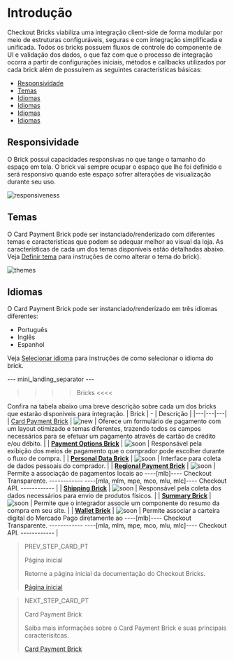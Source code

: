 # Introdução

Checkout Bricks viabiliza uma integração client-side de forma modular por meio de estruturas configuráveis, seguras e com integração simplificada e unificada. Todos os bricks possuem fluxos de controle do componente de UI e validação dos dados, o que faz com que o processo de integração ocorra a partir de configurações iniciais, métodos e callbacks utilizados por cada brick além de possuírem as seguintes características básicas:

* [Responsividade](https://www.mercadopago[FAKER][URL][DOMAIN]/developers/pt/docs/checkout-bricks-beta/introduction#bookmark_responsividade)
* [Temas](https://www.mercadopago[FAKER][URL][DOMAIN]/developers/pt/docs/checkout-bricks-beta/introduction#bookmark_temas)
* [Idiomas](https://www.mercadopago[FAKER][URL][DOMAIN]/developers/pt/docs/checkout-bricks-beta/introduction#bookmark_idiomas)
* [Idiomas](https://www.mercadopago[FAKER][URL][DOMAIN]/developers/pt/docs/checkout-bricks-beta/introduction#bookmark_idiomas)
* [Idiomas](https://www.mercadopago[FAKER][URL][DOMAIN]/developers/pt/docs/checkout-bricks-beta/introduction#bookmark_idiomas)
* [Idiomas](https://www.mercadopago[FAKER][URL][DOMAIN]/developers/pt/docs/checkout-bricks-beta/introduction#bookmark_idiomas)

## Responsividade

O Brick possui capacidades responsivas no que tange o tamanho do espaço em tela. O brick vai sempre ocupar o espaço que lhe foi definido e será responsivo quando este espaço sofrer alterações de visualização durante seu uso. 

![responsiveness](checkout-bricks/responsive-theme-pt.gif)

## Temas

O Card Payment Brick pode ser instanciado/renderizado com diferentes temas e características que podem se adequar melhor ao visual da loja. As características de cada um dos temas disponíveis estão detalhadas abaixo. Veja [Definir tema](/developers/pt/docs/checkout-bricks-beta/additional-customization/set-theme) para instruções de como alterar o tema do brick).

![themes](checkout-bricks/themes-paymentcard-pt.png)

## Idiomas 

O Card Payment Brick pode ser instanciado/renderizado em três idiomas diferentes: 

* Português
* Inglês 
* Espanhol

Veja [Selecionar idioma](/developers/pt/docs/checkout-bricks-beta/additional-customization/select-language) para instruções de como selecionar o idioma do brick.

--- mini_landing_separator ---

>>>> Bricks <<<<

Confira na tabela abaixo uma breve descrição sobre cada um dos bricks que estarão disponíveis para integração.
| Brick | - | Descrição |
|---|---|---|
| [Card Payment Brick](/developers/pt/docs/checkout-bricks-beta/card-payment-brick) | ![new](checkout-bricks/new-button-pt.png) | Oferece um formulário de pagamento com um layout otimizado e temas diferentes, trazendo todos os campos necessários para se efetuar um pagamento através de cartão de crédito e/ou débito. | 
| [**Payment Options Brick**](/developers/pt/docs/checkout-bricks-beta/payment-options-brick) | ![soon](checkout-bricks/soon-button-pt.png) | Responsável pela exibição dos meios de pagamento que o comprador pode escolher durante o fluxo de compra.  |
| [**Personal Data Brick**](/developers/pt/docs/checkout-bricks-beta/personal-data-brick) | ![soon](checkout-bricks/soon-button-pt.png) | Interface para coleta de dados pessoais do comprador. |
| [**Regional Payment Brick**](/developers/pt/docs/checkout-bricks-beta/regional-payment-brick) | ![soon](checkout-bricks/soon-button-pt.png) | Permite a associação de pagamentos locais ao ----[mlb]---- Checkout Transparente. ------------ ----[mla, mlm, mpe, mco, mlu, mlc]---- Checkout API. ------------ |
| [**Shipping Brick**](/developers/pt/docs/checkout-bricks-beta/shipping-brick) | ![soon](checkout-bricks/soon-button-pt.png) | Responsável pela coleta dos dados necessários para envio de produtos físicos. | 
| [**Summary Brick**](/developers/pt/docs/checkout-bricks-beta/summary-brick) | ![soon](checkout-bricks/soon-button-pt.png) | Permite que o integrador associe um componente do resumo da compra em seu site. | 
| [**Wallet Brick**](/developers/pt/docs/checkout-bricks-beta/wallet-brick) | ![soon](checkout-bricks/soon-button-pt.png) | Permite associar a carteira digital do Mercado Pago diretamente ao ----[mlb]---- Checkout Transparente. ------------ ----[mla, mlm, mpe, mco, mlu, mlc]---- Checkout API. ------------ | 

> PREV_STEP_CARD_PT
>
> Página inicial
>
> Retorne a página inicial da documentação do Checkout Bricks.
>
> [Página inicial](/developers/pt/docs/checkout-bricks-beta/landing)

> NEXT_STEP_CARD_PT
>
> Card Payment Brick
>
> Saiba mais informações sobre o Card Payment Brick e suas principais caracterísitcas.
>
> [Card Payment Brick](/developers/pt/docs/checkout-bricks-beta/card-payment-brick)
